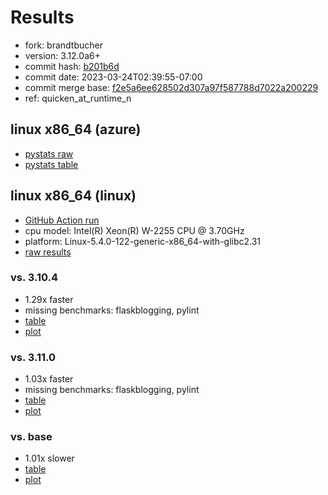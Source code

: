 # Results

- fork: brandtbucher
- version: 3.12.0a6+
- commit hash: [b201b6d](https://github.com/brandtbucher/cpython/commit/b201b6d)
- commit date: 2023-03-24T02:39:55-07:00
- commit merge base: [f2e5a6ee628502d307a97f587788d7022a200229](https://github.com/brandtbucher/cpython/commit/f2e5a6ee628502d307a97f587788d7022a200229)
- ref: quicken_at_runtime_n

## linux x86_64 (azure)

- [pystats raw](bm-20230324-azure-x86_64-brandtbucher-quicken_at_runtime_n-3.12.0a6%2B-b201b6d-pystats.json)
- [pystats table](bm-20230324-azure-x86_64-brandtbucher-quicken_at_runtime_n-3.12.0a6%2B-b201b6d-pystats.md)

## linux x86_64 (linux)

- [GitHub Action run](https://github.com/faster-cpython/benchmarking/actions/runs/4516271878)
- cpu model: Intel(R) Xeon(R) W-2255 CPU @ 3.70GHz
- platform: Linux-5.4.0-122-generic-x86_64-with-glibc2.31
- [raw results](bm-20230324-linux-x86_64-brandtbucher-quicken_at_runtime_n-3.12.0a6%2B-b201b6d.json)

### vs. 3.10.4

- 1.29x faster
- missing benchmarks: flaskblogging, pylint
- [table](bm-20230324-linux-x86_64-brandtbucher-quicken_at_runtime_n-3.12.0a6%2B-b201b6d-vs-3.10.4.md)
- [plot](bm-20230324-linux-x86_64-brandtbucher-quicken_at_runtime_n-3.12.0a6%2B-b201b6d-vs-3.10.4.png)

### vs. 3.11.0

- 1.03x faster
- missing benchmarks: flaskblogging, pylint
- [table](bm-20230324-linux-x86_64-brandtbucher-quicken_at_runtime_n-3.12.0a6%2B-b201b6d-vs-3.11.0.md)
- [plot](bm-20230324-linux-x86_64-brandtbucher-quicken_at_runtime_n-3.12.0a6%2B-b201b6d-vs-3.11.0.png)

### vs. base

- 1.01x slower
- [table](bm-20230324-linux-x86_64-brandtbucher-quicken_at_runtime_n-3.12.0a6%2B-b201b6d-vs-base.md)
- [plot](bm-20230324-linux-x86_64-brandtbucher-quicken_at_runtime_n-3.12.0a6%2B-b201b6d-vs-base.png)

